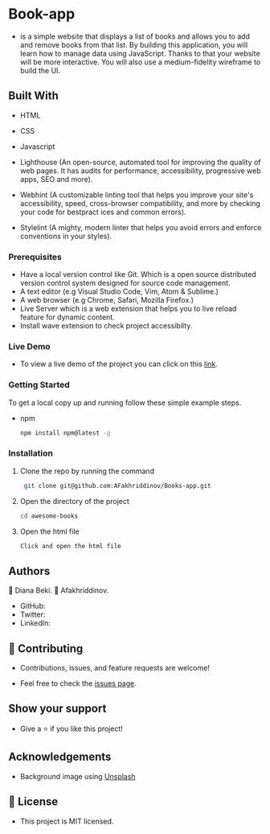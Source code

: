 # Book-app
 - is a simple website that displays a list of books and allows you to add and remove books from that list. By building this application, you will learn how to manage data using JavaScript. Thanks to that your website will be more interactive. You will also use a medium-fidelity wireframe to build the UI.

## Built With

- HTML

- CSS

- Javascript 

- Lighthouse (An open-source, automated tool for improving the quality of web pages. It has audits for performance, accessibility, progressive web apps, SEO and more).

- Webhint (A customizable linting tool that helps you improve your site's accessibility, speed, cross-browser compatibility, and more by checking your code for bestpract ices and common errors).

- Stylelint (A mighty, modern linter that helps you avoid errors and enforce conventions in your styles).

### Prerequisites

- Have a local version control like Git. Which is a open source distributed version control system designed for source code management.
- A text editor (e.g Visual Studio Code, Vim, Atom & Sublime.)
- A web browser (e.g Chrome, Safari, Mozilla Firefox.)
- Live Server which is a web extension that helps you to live reload feature for dynamic content.
- Install wave extension to check project accessibilty.

### Live Demo

- To view a live demo of the project you can click on this [link]().

### Getting Started

To get a local copy up and running follow these simple example steps.

- npm
  ```sh
  npm install npm@latest -g
  ```

### Installation

1. Clone the repo by running the command
   ```sh
    git clone git@github.com:AFakhriddinov/Books-app.git
   ```
2. Open the directory of the project
   ```sh
   cd awesome-books
   ```
3. Open the html file
   ```sh
   Click and open the html file

## Authors

👤 Diana Beki.
👤 Afakhriddinov.

- GitHub: []()
- Twitter: []()
- LinkedIn: []()

## 🤝 Contributing

- Contributions, issues, and feature requests are welcome!

- Feel free to check the [issues page](https://github.com/AFakhriddinov/Books-app/issues).

## Show your support

- Give a ⭐️ if you like this project!

## Acknowledgements

- Background image using  [Unsplash](https://unsplash.com/photos/kUHfMW8awp)

## 📝 License

- This project is MIT licensed.